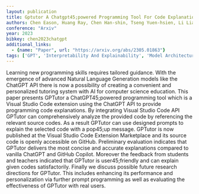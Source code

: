 ```yaml
---
layout: publication
title: Gptutor A Chatgpt45;powered Programming Tool For Code Explanation
authors: Chen Eason, Huang Ray, Chen Han-shin, Tseng Yuen-hsien, Li Liang-yi
conference: "Arxiv"
year: 2023
bibkey: chen2023chatgpt
additional_links:
  - {name: "Paper", url: "https://arxiv.org/abs/2305.01863"}
tags: ['GPT', 'Interpretability And Explainability', 'Model Architecture', 'Prompting', 'Reinforcement Learning', 'Tools']
---
```

Learning new programming skills requires tailored guidance. With the emergence of advanced Natural Language Generation models like the ChatGPT API there is now a possibility of creating a convenient and personalized tutoring system with AI for computer science education. This paper presents GPTutor a ChatGPT45;powered programming tool which is a Visual Studio Code extension using the ChatGPT API to provide programming code explanations. By integrating Visual Studio Code API GPTutor can comprehensively analyze the provided code by referencing the relevant source codes. As a result GPTutor can use designed prompts to explain the selected code with a pop45;up message. GPTutor is now published at the Visual Studio Code Extension Marketplace and its source code is openly accessible on GitHub. Preliminary evaluation indicates that GPTutor delivers the most concise and accurate explanations compared to vanilla ChatGPT and GitHub Copilot. Moreover the feedback from students and teachers indicated that GPTutor is user45;friendly and can explain given codes satisfactorily. Finally we discuss possible future research directions for GPTutor. This includes enhancing its performance and personalization via further prompt programming as well as evaluating the effectiveness of GPTutor with real users.
